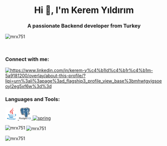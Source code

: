 <h1 align="center">Hi 👋, I'm Kerem Yıldırım</h1>
<h3 align="center">A passionate Backend developer from Turkey</h3>

<p align="left"> <img src="https://komarev.com/ghpvc/?username=mrx751&label=Profile%20views&color=0e75b6&style=flat" alt="mrx751" /> </p>

<p align="left"> <a href="https://twitter.com/" target="blank"><img src="https://img.shields.io/twitter/follow/?logo=twitter&style=for-the-badge" alt="" /></a> </p>

<h3 align="left">Connect with me:</h3>
<p align="left">
<a href="https://linkedin.com/in/https://www.linkedin.com/in/kerem-y%c4%b1ld%c4%b1r%c4%b1m-5a9181200/overlay/about-this-profile/?lipi=urn%3ali%3apage%3ad_flagship3_profile_view_base%3bmhwtgyigsoeoyl2eg5xf6w%3d%3d" target="blank"><img align="center" src="https://raw.githubusercontent.com/rahuldkjain/github-profile-readme-generator/master/src/images/icons/Social/linked-in-alt.svg" alt="https://www.linkedin.com/in/kerem-y%c4%b1ld%c4%b1r%c4%b1m-5a9181200/overlay/about-this-profile/?lipi=urn%3ali%3apage%3ad_flagship3_profile_view_base%3bmhwtgyigsoeoyl2eg5xf6w%3d%3d" height="30" width="40" /></a>
</p>

<h3 align="left">Languages and Tools:</h3>
<p align="left"> <a href="https://www.java.com" target="_blank" rel="noreferrer"> <img src="https://raw.githubusercontent.com/devicons/devicon/master/icons/java/java-original.svg" alt="java" width="40" height="40"/> </a> <a href="https://www.postgresql.org" target="_blank" rel="noreferrer"> <img src="https://raw.githubusercontent.com/devicons/devicon/master/icons/postgresql/postgresql-original-wordmark.svg" alt="postgresql" width="40" height="40"/> </a> <a href="https://spring.io/" target="_blank" rel="noreferrer"> <img src="https://www.vectorlogo.zone/logos/springio/springio-icon.svg" alt="spring" width="40" height="40"/> </a> </p>

<p><img align="left" src="https://github-readme-stats.vercel.app/api/top-langs?username=mrx751&show_icons=true&locale=en&layout=compact" alt="mrx751" /></p>

<p>&nbsp;<img align="center" src="https://github-readme-stats.vercel.app/api?username=mrx751&show_icons=true&locale=en" alt="mrx751" /></p>

<p><img align="center" src="https://github-readme-streak-stats.herokuapp.com/?user=mrx751&" alt="mrx751" /></p>
